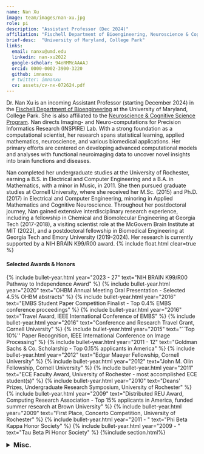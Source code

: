 ```yaml
---
name: Nan Xu
image: team/images/nan-xu.jpg
role: pi
description: "Assistant Professor (Dec 2024)"
affiliation: "Fischell Department of Bioengineering, Neuroscience & Cognitive Science Program"
brief-desc:  "University of Maryland, College Park"
links:
  email: nanxu@umd.edu
  linkedin: nan-xu2022
  google-scholar: 94oRMMcAAAAJ
  orcid: 0000-0002-3900-3220
  github: imnanxu
  # twitter: imnanxu  
  cv: assets/cv-nx-072624.pdf
---
```

Dr. Nan Xu is an incoming Assistant Professor (starting December 2024) in the [​Fischell Department of Bioengineering](https://bioe.umd.edu) at the University of Maryland, College Park. She is also affiliated to the [Neuroscience & Cognitive Science Program](https://nacs.umd.edu). Nan directs Imaging- and Neuro-computations for Precision Informatics Research (INSPIRE) Lab. With a strong foundation as a computational scientist, her research spans statistical learning, applied mathematics, neuroscience, and various biomedical applications. Her primary efforts are centered on developing advanced computational models and analyses with functional neuroimaging data to uncover novel insights into brain functions and diseases. 

Nan completed her undergraduate studies at the University of Rochester, earning a B.S. in Electrical and Computer Engineering and a B.A. in Mathematics, with a minor in Music, in 2011. She then pursued graduate studies at Cornell University, where she received her M.Sc. (2015) and Ph.D. (2017) in Electrical and Computer Engineering, minoring in Applied Mathematics and Cognitive Neuroscience. Throughout her postdoctoral journey, Nan gained extensive interdisciplinary research experience, including a fellowship in Chemical and Biomolecular Engineering at Georgia Tech (2017-2018), a visiting scientist role at the McGovern Brain Institute at MIT (2022), and a postdoctoral fellowship in Biomedical Engineering at Georgia Tech and Emory University (2019-2024). Her research is currently supported by a NIH BRAIN K99/R00 award.
  {% include float.html clear=true %}
#### Selected Awards & Honors
{% include bullet-year.html 
  year="2023 - 27" 
  text="NIH BRAIN K99/R00 Pathway to Independence Award" 
%}
{% include bullet-year.html 
  year="2020" 
  text="OHBM Annual Meeting Oral Presentation - Selected 4.5% OHBM abstracts"
%}
{% include bullet-year.html 
  year="2016" 
  text="EMBS Student Paper Competition Finalist - Top 0.4% EMBS conference proceedings"
%}
{% include bullet-year.html 
  year="2016" 
  text="Travel Award, IEEE International Conference of EMBS"
%}
{% include bullet-year.html 
  year="2016" 
  text="Conference and Research Travel Grant, Cornell University"
%}
{% include bullet-year.html 
  year="2015" 
  text="``Top 10%'' Paper Recognition, IEEE International Conference on Image Processing"
%}
{% include bullet-year.html 
  year="2011 - 12" 
  text="Goldman Sachs & Co. Scholarship - Top 0.15% applicants in America"
%}
{% include bullet-year.html 
  year="2012" 
  text="Edgar Maeyer Fellowship, Cornell University"
%}
{% include bullet-year.html 
  year="2012" 
  text="John M. Olin Fellowship, Cornell University"
%}
{% include bullet-year.html 
  year="2011" 
  text="ECE Faculty Award, University of Rochester - most accomplished ECE student(s)"
%}
{% include bullet-year.html 
  year="2010" 
  text="Deans' Prizes, Undergraduate Research Symposium, University of Rochester"
%}
{% include bullet-year.html 
  year="2009" 
  text="Distributed REU Award, Computing Research Association - Top 15% applicants in America, funded summer research at Brown University"
%}
{% include bullet-year.html 
  year="2009" 
  text="First Place, Concerto Competition, University of Rochester"
%}
{% include bullet-year.html 
  year="2011 - " 
  text="Phi Beta Kappa Honor Society"
%}
{% include bullet-year.html 
  year="2009 - " 
  text="Tau Beta Pi Honor Society"
%}
{%include section.html%}
<details>
  <summary style="text-align: left; font-size: 1.25em; font-weight: bold;">Misc.</summary>
  <div class="content" style="line-height: 1.5; text-align: left;">
    <p> Nan has a rich and diverse background in music, recognized as the National Outstanding Pianist in China (2006), winning first prizes at the Beijing Piano Music Festival (2004, 2006), and the University of Rochester's Concerto Competition (2009). She studied piano under Prof. Vincent Lenti at the Eastman School of Music (2007–2011), performed with the University of Rochester Symphony Orchestra and the Cornell University Wind Ensemble, while hosting personal recitals and those with friends. Although preparing for recitals has become increasingly challenging, she still find joys in dabbling in music improvisation whenever she can. You can catch some of her performances on <a href="https://www.youtube.com/watch?v=KgcuJSqEkYk">YouTube</a> and enjoy a few of her creations on <a href="https://soundcloud.com/xu-nan-47854440">SoundCloud</a>!</p>
      
    <p> Nan is also passionate about travel and photography, as seen in her work on <a href="https://gurushots.com/xiaonan.nxu/photos">GuruShots</a> and her curated <a href="https://imnanxu.wixsite.com/west-coast-usa">U.S. moments</a>. She enjoys staying active with friends, having played as a winger on the University of Rochester women’s rugby team and co-founding the International Tennis Club at Cornell.</p>
  </div>
</details>